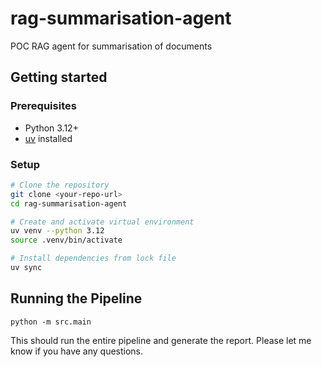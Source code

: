 # rag-summarisation-agent
POC RAG agent for summarisation of documents

## Getting started

### Prerequisites
- Python 3.12+
- [uv](https://docs.astral.sh/uv/getting-started/installation/) installed

### Setup
```bash
# Clone the repository
git clone <your-repo-url>
cd rag-summarisation-agent

# Create and activate virtual environment
uv venv --python 3.12
source .venv/bin/activate  

# Install dependencies from lock file
uv sync
```

## Running the Pipeline
```
python -m src.main
```

This should run the entire pipeline and generate the report. Please let me know if you have any questions.
